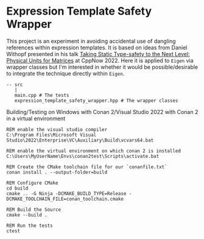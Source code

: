 # Expression Template Safety Wrapper
This project is an experiment in avoiding accidental use of dangling references within expression templates. It is based on ideas from Daniel Withopf presented in his talk [Taking Static Type-safety to the Next Level: Physical Units for Matrices](https://www.youtube.com/watch?v=SLSTS-EvOx4&t=3968s) at CppNow 2022. Here it is applied to `Eigen` via wrapper classes but I'm interested in whether it would be possible/desirable to integrate the technique directly within `Eigen`.

```
-- src
   |
   main.cpp # The tests
   expression_template_safety_wrapper.hpp # The wrapper classes
```

Building/Testing on Windows with Conan 2/Visual Studio 2022 with Conan 2 in a virtual environment

```
REM enable the visual studio compiler
C:\Program Files\Microsoft Visual Studio\2022\Enterprise\VC\Auxiliary\Build\vcvars64.bat

REM enable the virtual environment on which conan 2 is installed
C:\Users\MyUserName\Envs\conan2test\Scripts\activate.bat

REM Create the CMake toolchain file for our `conanfile.txt`
conan install . --output-folder=build

REM Configure CMake
cd build
cmake .. -G Ninja -DCMAKE_BUILD_TYPE=Release -DCMAKE_TOOLCHAIN_FILE=conan_toolchain.cmake

REM Build the Source
cmake --build .

REM Run the tests
ctest
```